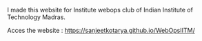 I made this website for Institute webops club of Indian Institute of Technology Madras.

Acces the website : https://sanjeetkotarya.github.io/WebOpsIITM/
